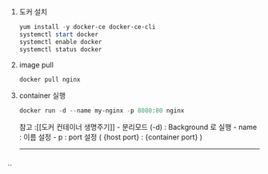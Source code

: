 
1. 도커 설치
    
    ```powershell
    yum install -y docker-ce docker-ce-cli
    systemctl start docker
    systemctl enable docker
    systemctl status docker
    ```
    
2. image pull
    
    ```powershell
    docker pull nginx
    ```
    
3. container 실행
    
    ```powershell
    docker run -d --name my-nginx -p 8080:80 nginx
    ```
			
	참고 :[[도커 컨테이너 생명주기]]
	    - 분리모드 (-d) : Background 로 실행
		 - name : 이름 설정
		- p : port 설정 ( {host port} : {container port} )   
			
	---
	
```

```
``

